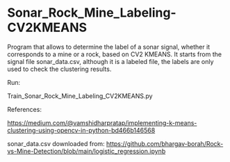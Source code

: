 # Sonar_Rock_Mine_Labeling-CV2KMEANS
Program that allows to determine the label of a sonar signal, whether it corresponds to a mine or a rock, based on CV2 KMEANS. It starts from the signal file sonar_data.csv, although it is a labeled file, the labels are only used to check the clustering results.


Run:

Train_Sonar_Rock_Mine_Labeling_CV2KMEANS.py

References:

https://medium.com/@vamshidharpratap/implementing-k-means-clustering-using-opencv-in-python-bd466b146568

sonar_data.csv downloaded from:
https://github.com/bhargav-borah/Rock-vs-Mine-Detection/blob/main/logistic_regression.ipynb
